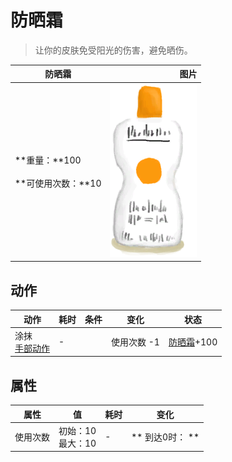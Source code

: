 # 防晒霜  
> 让你的皮肤免受阳光的伤害，避免晒伤。  
  
  防晒霜  |   图片   
 ----  |  ----:   
 **重量：**100<br><br>**可使用次数：**10  |  <img decoding="async" src="Sprite/Sunscreen.png" href="a.md" style="max-width:300px;max-height:300px;">   
  
## 动作  
动作  |  耗时  |  条件  |  变化  |  状态  
----  |  ----  |  ----  |  ----  |  ----  
涂抹<br>[手部动作](HandAction.md)  |  -  |    |  使用次数  -1  |  [防晒霜](SunScreenApplied.md)+100  
## 属性   
属性  |  值  |  耗时  |  变化  
----  |  ----  |  ----  |  ----  
使用次数  |  初始：10<br>最大：10  |  -  |  ** 到达0时： **<br>  
